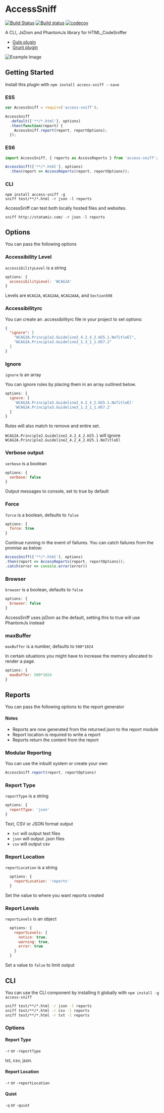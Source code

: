 # AccessSniff
[![Build Status](https://travis-ci.org/yargalot/AccessSniff.svg?branch=master)](https://travis-ci.org/yargalot/AccessSniff)
[![Build status](https://ci.appveyor.com/api/projects/status/r805fyyn6bpfr57y?svg=true)](https://ci.appveyor.com/project/yargalot/accesssniff)
[![codecov](https://codecov.io/gh/yargalot/AccessSniff/branch/master/graph/badge.svg)](https://codecov.io/gh/yargalot/AccessSniff)


A CLI, JsDom and PhantomJs library for HTML_CodeSniffer

- [Gulp plugin](https://github.com/yargalot/gulp-accessibility)
- [Grunt plugin](https://github.com/yargalot/grunt-accessibility)

![Example Image](img/example.png)

## Getting Started
Install this plugin with `npm install access-sniff --save`

### ES5
```js
var AccessSniff = require('access-sniff');

AccessSniff
  .default(['**/*.html'], options)
  .then(function(report) {
    AccessSniff.report(report, reportOptions);
  });
```

### ES6
```js
import AccessSniff, { reports as AccessReports } from 'access-sniff';

AccessSniff(['**/*.html'], options)
  .then(report => AccessReports(report, reportOptions));
```


### CLI
```
npm install access-sniff -g
sniff test/**/*.html -r json -l reports
```

AccessSniff can test both locally hosted files and websites.

```
sniff http://statamic.com/ -r json -l reports
```

## Options
You can pass the following options

### Accessibility Level

`accessibilityLevel` is a string

```js
options: {
  accessibilityLevel: 'WCAG2A'
}
```

Levels are `WCAG2A`, `WCAG2AA`, `WCAG2AAA`, and `Section508`

### Accessibilityrc

You can create an .accessibilityrc file in your project to set options:

```json
{
  "ignore": [
    "WCAG2A.Principle2.Guideline2_4.2_4_2.H25.1.NoTitleEl",
    "WCAG2A.Principle3.Guideline3_1.3_1_1.H57.2"
  ]
}
```

### Ignore

`ignore` is an array

You can ignore rules by placing them in an array outlined below.

```js
options: {
  ignore: [
    'WCAG2A.Principle2.Guideline2_4.2_4_2.H25.1.NoTitleEl'
    'WCAG2A.Principle3.Guideline3_1.3_1_1.H57.2'
  ]
}
```

Rules will also match to remove and entire set.

`WCAG2A.Principle2.Guideline2_4.2_4_2.H25.1` will ignore `WCAG2A.Principle2.Guideline2_4.2_4_2.H25.1.NoTitleEl`

### Verbose output

`verbose` is a boolean

```js
options: {
  verbose: false
}
```

Output messages to console, set to true by default

### Force

`force` is a boolean, defaults to `false`

```js
options: {
  force: true
}
```

Continue running in the event of failures.
You can catch failures from the promise as below:
```js
AccessSniff(['**/*.html'], options)
.then(report => AccessReports(report, reportOptions));
.catch(error => console.error(error))
```

### Browser

`browser` is a boolean, defaults to `false`

```js
options: {
  browser: false
}
```

AccessSniff uses jsDom as the default, setting this to true will use PhantomJs instead

### maxBuffer

`maxBuffer` is a number, defaults to `500*1024`

In certain situations you might have to increase the memory allocated to render a page.

```js
options: {
  maxBuffer: 500*1024
}
```

## Reports
You can pass the following options to the report generator

#### Notes
- Reports are now generated from the returned json to the report module
- Report location is required to write a report
- Reports return the content from the report

### Modular Reporting
You can use the inbuilt system or create your own
```js
AccessSniff.report(report, reportOptions)
```

### Report Type

`reportType` is a string
```js
options: {
  reportType: 'json'
}
```

Text, CSV or JSON format output

- `txt` will output text files
- `json` will output .json files
- `csv` will output csv

### Report Location

`reportLocation` is a string

```js
  options: {
    reportLocation: 'reports'
  }
```

Set the value to where you want reports created

### Report Levels

`reportLevels` is an object

```js
  options: {
    reportLevels: {
      notice: true,
      warning: true,
      error: true
    }
  }
```

Set a value to `false` to limit output

## CLI
You can use the CLI component by installing it globally with `npm install -g access-sniff`

```cmd
sniff test/**/*.html -r json -l reports
sniff test/**/*.html -r csv -l reports
sniff test/**/*.html -r txt -l reports
```

### Options

#### Report Type
`-r` or `-reportType`

txt, csv, json.

#### Report Location
`-r` or `-reportLocation`

#### Quiet
`-q` or `-quiet`
